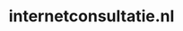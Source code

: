 ---
layout: post
title:  "internetconsultatie.nl"
internal_url:  "/dutchgov/internetconsultatie.nl.html"
categories: dutchgov
---